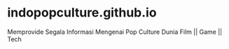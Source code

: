 # indopopculture.github.io
Memprovide Segala Informasi Mengenai Pop Culture Dunia Film || Game || Tech
